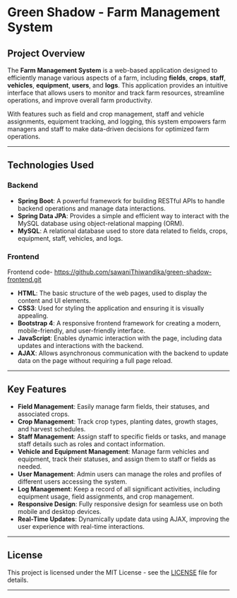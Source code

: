 
# **Green Shadow - Farm Management System**

## **Project Overview**

The **Farm Management System** is a web-based application designed to efficiently manage various aspects of a farm, including **fields**, **crops**, **staff**, **vehicles**, **equipment**, **users**, and **logs**. This application provides an intuitive interface that allows users to monitor and track farm resources, streamline operations, and improve overall farm productivity.

With features such as field and crop management, staff and vehicle assignments, equipment tracking, and logging, this system empowers farm managers and staff to make data-driven decisions for optimized farm operations.


---

## **Technologies Used**

### **Backend**
- **Spring Boot**: A powerful framework for building RESTful APIs to handle backend operations and manage data interactions.
- **Spring Data JPA**: Provides a simple and efficient way to interact with the MySQL database using object-relational mapping (ORM).
- **MySQL**: A relational database used to store data related to fields, crops, equipment, staff, vehicles, and logs.

### **Frontend**
Frontend code-  https://github.com/sawaniThiwandika/green-shadow-frontend.git
- **HTML**: The basic structure of the web pages, used to display the content and UI elements.
- **CSS3**: Used for styling the application and ensuring it is visually appealing.
- **Bootstrap 4**: A responsive frontend framework for creating a modern, mobile-friendly, and user-friendly interface.
- **JavaScript**: Enables dynamic interaction with the page, including data updates and interactions with the backend.
- **AJAX**: Allows asynchronous communication with the backend to update data on the page without requiring a full page reload.

---

## **Key Features**

- **Field Management**: Easily manage farm fields, their statuses, and associated crops.
- **Crop Management**: Track crop types, planting dates, growth stages, and harvest schedules.
- **Staff Management**: Assign staff to specific fields or tasks, and manage staff details such as roles and contact information.
- **Vehicle and Equipment Management**: Manage farm vehicles and equipment, track their statuses, and assign them to staff or fields as needed.
- **User Management**: Admin users can manage the roles and profiles of different users accessing the system.
- **Log Management**: Keep a record of all significant activities, including equipment usage, field assignments, and crop management.
- **Responsive Design**: Fully responsive design for seamless use on both mobile and desktop devices.
- **Real-Time Updates**: Dynamically update data using AJAX, improving the user experience with real-time interactions.

---

## **License**

This project is licensed under the MIT License - see the [LICENSE](LICENSE) file for details.

---
